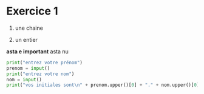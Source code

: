 Exercice 1
==========
1. une chaine

1. un entier

__asta e important__ asta nu
```python
print("entrez votre prénom")
prenom = input()
print("entrez votre nom")
nom = input()
print("vos initiales sont\n" + prenom.upper()[0] + "." + nom.upper()[0])
```